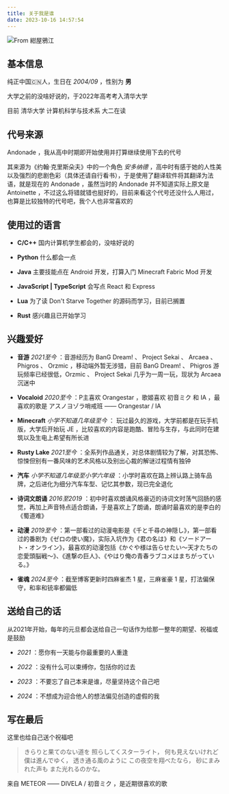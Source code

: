 ```yaml
---
title: 关于我是谁
date: 2023-10-16 14:57:54
---
```


![From 紺屋鴉江](https://s2.loli.net/2024/04/26/UafVYcN3O1MviLA.jpg)

## 基本信息

纯正中国🇨🇳人，生日在 *2004/09* ，性别为 **男**

大学之前的没啥好说的，于2022年高考考入清华大学

目前 清华大学 计算机科学与技术系 大二在读

## 代号来源

Andonade ，我从高中时期即开始使用并打算继续使用下去的代号

其来源为《约翰·克里斯朵夫》中的一个角色 *安多纳德* ，高中时有感于她的人性美以及强烈的悲剧色彩（具体还请自行看书），于是使用了翻译软件将其翻译为法语，就是现在的 Andonade ，虽然当时的 Andonade 并不知道实际上原文是 Antoinette ，不过这么将错就错也挺好的，目前来看这个代号还没什么人用过，也算是比较独特的代号吧，我个人也非常喜欢的

## 使用过的语言

- **C/C++** 国内计算机学生都会的，没啥好说的
  
- **Python** 什么都会一点

- **Java** 主要技能点在 Android 开发，打算入门 Minecraft Fabric Mod 开发

- **JavaScript | TypeScript** 会写点 React 和 Express

- **Lua** 为了读 Don't Starve Together 的源码而学习，目前已搁置

- **Rust** 感兴趣且已开始学习

## 兴趣爱好

- **音游** *2021至今* ：音游经历为 BanG Dream! 、 Project Sekai 、 Arcaea 、 Phigros 、 Orzmic ，移动端外暂无涉猎，目前 BanG Dream! 、 Phigros 游玩频率已经很低，Orzmic 、 Project Sekai 几乎为一周一玩，现状为 Arcaea 沉迷中

- **Vocaloid** *2020至今* ：P主喜欢 Orangestar ，歌姬喜欢 初音ミク 和 IA ，最喜欢的歌是 アスノヨゾラ哨戒班 —— Orangestar / IA

- **Minecraft** *小学不知道几年级至今* ： 玩过最久的游戏，大学前都是在玩手机版，大学后开始玩 JE ，比较喜欢的内容是跑酷、冒险与生存，与此同时在建筑以及生电上希望有所长进

- **Rusty Lake** *2021至今* ：全系列作品通关，对总体剧情较为了解，对其恐怖、惊悚但别有一番风味的艺术风格以及别出心裁的解谜过程情有独钟

- **汽车** *小学不知道几年级至小学六年级* ：小学时喜欢在路上辨认路上骑车品牌，之后进化为细分汽车车型、记忆其参数，现已完全退化

- **诗词文朗诵** *2016至2019* ：初中时喜欢朗诵风格豪迈的诗词文时荡气回肠的感觉，再加上声音特点适合朗诵，于是喜欢上了朗诵，朗诵时最喜欢的是李白的《蜀道难》

- **动漫** *2019至今* ：第一部看过的动漫电影是《千と千尋の神隠し》，第一部看过的番剧为《ゼロの使い魔》，实际入坑作为《君の名は》和《ソードアート・オンライン》，最喜欢的动漫包括《かぐや様は告らせたい〜天才たちの恋愛頭脳戦〜》、《進撃の巨人》、《やはり俺の青春ラブコメはまちがっている。》

- **雀魂** *2024至今* ：截至博客更新时四麻雀杰 1 星，三麻雀豪 1 星，打法偏保守，和率和铳率都偏低

## 送给自己的话

从2021年开始，每年的元旦都会送给自己一句话作为给那一整年的期望、祝福或是鼓励

- *2021* ：愿你有一天能与你最重要的人重逢

- *2022* ：没有什么可以束缚你，包括你的过去

- *2023* ：不要忘了自己本来是谁，尽量坚持这个自己吧

- *2024* ：不想成为迎合他人的想法偏见创造的虚假的我

## 写在最后

这里也给自己送个祝福吧

> きらりと果てのない道を 照らしてくスターライト，
> 何も見えないけれど 僕は進んでゆく，
> 透き通る風のように この夜空を翔べたなら，
> 砂にまみれた声も また光れるのかな。

来自 METEOR —— DIVELA / 初音ミク ，是近期很喜欢的歌

